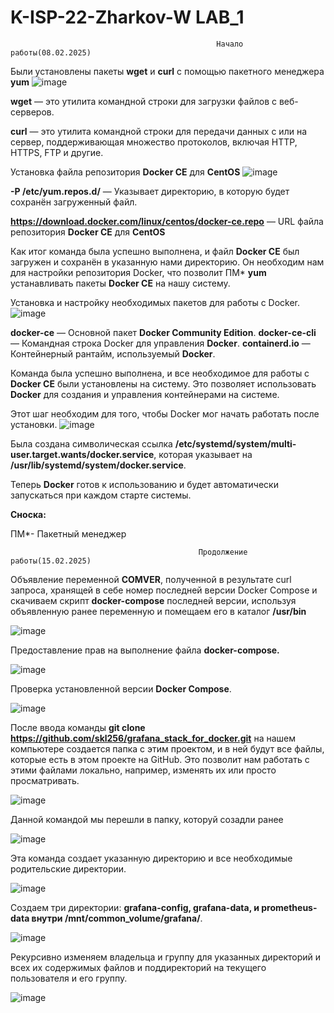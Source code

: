 # K-ISP-22-Zharkov-W LAB_1
                                                  Начало работы(08.02.2025)

Были установлены пакеты **wget** и **curl** с помощью пакетного менеджера **yum**
![image](https://github.com/user-attachments/assets/ec2024c0-5505-472b-abf9-e0c922b3eb31)

**wget** — это утилита командной строки для загрузки файлов с веб-серверов.

**curl** — это утилита командной строки для передачи данных с или на сервер, поддерживающая множество протоколов, включая HTTP, HTTPS, FTP и другие.

Установка файла репозитория **Docker CE** для **CentOS**
![image](https://github.com/user-attachments/assets/f19baa9f-da6b-438f-9c46-fec2d776b975)

**-P /etc/yum.repos.d/** — Указывает директорию, в которую будет сохранён загруженный файл.

**https://download.docker.com/linux/centos/docker-ce.repo** — URL файла репозитория **Docker CE** для **CentOS**

Как итог команда была успешно выполнена, и файл **Docker CE** был загружен и сохранён в указанную нами директорию. Он необходим нам для настройки репозитория Docker, что позволит ПМ* **yum** устанавливать пакеты **Docker CE** на нашу систему.

Установка и настройку необходимых пакетов для работы с Docker.
![image](https://github.com/user-attachments/assets/b332da88-bcbd-42eb-9e3c-8a56bd1cace0)

**docker-ce** — Основной пакет **Docker Community Edition**.
**docker-ce-cli** — Командная строка Docker для управления **Docker**.
**containerd.io** — Контейнерный рантайм, используемый **Docker**.

Команда была успешно выполнена, и все необходимое для работы с **Docker CE** были установлены на систему. Это позволяет использовать **Docker** для создания и управления контейнерами на системе.

 Этот шаг необходим для того, чтобы Docker мог начать работать после установки.
 ![image](https://github.com/user-attachments/assets/9f25b7d6-d8f0-4279-9495-7fd0c1897e20)

Была создана символическая ссылка **/etc/systemd/system/multi-user.target.wants/docker.service**, которая указывает на **/usr/lib/systemd/system/docker.service**.

Теперь **Docker** готов к использованию и будет автоматически запускаться при каждом старте системы.


**Сноска:**

ПМ*- Пакетный менеджер

                                              Продолжение работы(15.02.2025)

Объявление переменной **COMVER**, полученной в результате curl запроса, хранящей в себе номер последней версии Docker Compose и скачиваем скрипт **docker-compose** последней версии, используя объявленную ранее переменную и помещаем его в каталог **/usr/bin**

![image](https://github.com/user-attachments/assets/3cab9e18-36c6-4c2f-ace4-b7c5fe7a49d3)

Предоставление прав на выполнение файла **docker-compose.**

![image](https://github.com/user-attachments/assets/812ea156-307a-457a-a0b3-f4fc9a21d096)

Проверка установленной версии **Docker Compose**.

![image](https://github.com/user-attachments/assets/4e7b62bf-42f4-4b67-984e-b10fbd60a2b7)

После ввода команды **git clone https://github.com/skl256/grafana_stack_for_docker.git** на нашем компьютере создается папка с этим проектом, и в ней будут все файлы, которые есть в этом проекте на GitHub. Это позволит нам работать с этими файлами локально, например, изменять их или просто просматривать.

![image](https://github.com/user-attachments/assets/454eeb87-abac-46ac-a0f2-c50e7d8e7ce6)

Данной командой мы перешли в папку, которуй созадли ранее 

![image](https://github.com/user-attachments/assets/a783f4a0-0a65-473d-b530-bde9c7ab199b)


Эта команда создает указанную директорию и все необходимые родительские директории.

![image](https://github.com/user-attachments/assets/480c7693-43e8-43c7-9685-35cbdfec8a27)



Создаем три директории: **grafana-config, grafana-data, и prometheus-data внутри /mnt/common_volume/grafana/**.

![image](https://github.com/user-attachments/assets/d5be76ba-7c80-4a9b-9ae2-b9d87889867a)

Рекурсивно изменяем владельца и группу для указанных директорий и всех их содержимых файлов и поддиректорий на текущего пользователя и его группу.

![image](https://github.com/user-attachments/assets/ffd08698-c7f3-4bca-b7f7-fefa85a5aed2)






